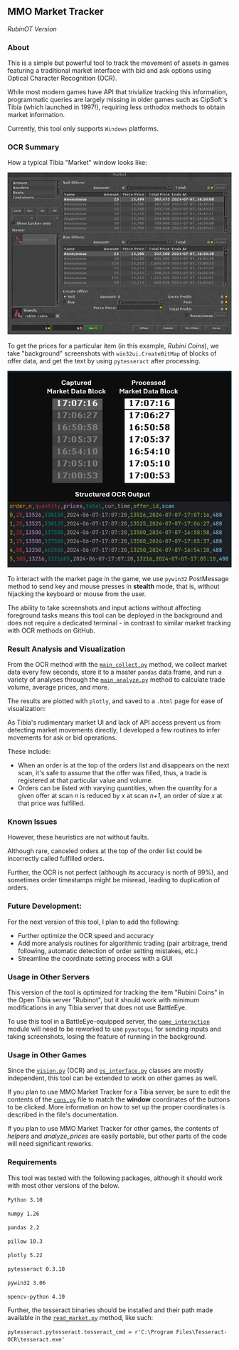 ## MMO Market Tracker

*RubinOT Version*

### About

This is a simple but powerful tool to track the movement of assets in games featuring a traditional market interface with bid and ask options using Optical Character Recognition (OCR).

While most modern games have API that trivialize tracking this information, programmatic queries are largely missing in older games such as CipSoft's Tibia (which launched in 1997!), requiring less orthodox methods to obtain market information.

Currently, this tool only supports `Windows` platforms.

### OCR Summary

How a typical Tibia "Market" window looks like:

![Rubinot Market Window](documentation/rubinot_market_example.png)

To get the prices for a particular item (in this example, *Rubini Coins*), we take "background" screenshots with `win32ui.CreateBitMap` of blocks of offer data, and get the text by using `pytesseract` after processing.

![OCR Example](documentation/ocr_example.png)

To interact with the market page in the game, we use `pywin32` PostMessage method to send key and mouse presses in **stealth** mode, that is, without hijacking the keyboard or mouse from the user. 

The ability to take screenshots and input actions without affecting foreground tasks means this tool can be deployed in the background and does not require a dedicated terminal - in contrast to similar market tracking with OCR methods on GitHub.

### Result Analysis and Visualization

From the OCR method with the [`main_collect.py`](MarketTracker/core/main_collect.py) method, we collect market data every few seconds, store it to a master `pandas` data frame, and run a variety of analyses through the [`main_analyze.py`](MarketTracker/core/main_analyze.py) method to calculate trade volume, average prices, and more. 

The results are plotted with `plotly`, and saved to a `.html` page for ease of visualization:

As Tibia's rudimentary market UI and lack of API access prevent us from detecting market movements directly, I developed a few routines to infer movements for ask or bid operations. 

These include:
- When an order is at the top of the orders list and disappears on the next scan, it's safe to assume that the offer was filled, thus, a trade is registered at that particular value and volume.
- Orders can be listed with varying quantities, when the quantity for a given offer at scan *n* is reduced by *x* at scan *n+1,* an order of size *x* at that price was fulfilled.

### Known Issues

However, these heuristics are not without faults. 

Although rare, canceled orders at the top of the order list could be incorrectly called fulfilled orders. 

Further, the OCR is not perfect (although its accuracy is north of 99%), and sometimes order timestamps might be misread, leading to duplication of orders.

### Future Development:

For the next version of this tool, I plan to add the following:
- Further optimize the OCR speed and accuracy
- Add more analysis routines for algorithmic trading (pair arbitrage, trend following, automatic detection of order setting mistakes, etc.)
- Streamline the coordinate setting process with a GUI

### Usage in Other Servers

This version of the tool is optimized for tracking the item "Rubini Coins" in the Open Tibia server "Rubinot", but it should work with minimum modifications in any Tibia server that does not use BattleEye.

To use this tool in a BattleEye-equipped server, the [`game_interaction`](helpers/game_interaction) module will need to be reworked to use `pyautogui` for sending inputs and taking screenshots, losing the feature of running in the background.

### Usage in Other Games

Since the [`vision.py`](helpers/game_interaction/vision.py) (OCR) and [`os_interface.py`](helpers/game_interaction/os_interface.py) classes are mostly independent, this tool can be extended to work on other games as well.

If you plan to use MMO Market Tracker for a Tibia server, be sure to edit the contents of the [`cons.py`](configs/cons.py) file to match the **window** coordinates of the buttons to be clicked. More information on how to set up the proper coordinates is described in the file's documentation.

If you plan to use MMO Market Tracker for other games, the contents of *helpers* and *analyze_prices* are easily portable, but other parts of the code will need significant reworks.

### Requirements

This tool was tested with the following packages, although it should work with most other versions of the below.

`Python 3.10`

`numpy 1.26`

`pandas 2.2`

`pillow 10.3`

`plotly 5.22`

`pytesseract 0.3.10`

`pywin32 3.06`

`opencv-python 4.10`


Further, the tesseract binaries should be installed and their path made available in the [`read_market.py`](MarketTracker/core/read_market.py) method, like such:

`pytesseract.pytesseract.tesseract_cmd = r'C:\Program Files\Tesseract-OCR\tesseract.exe'`


